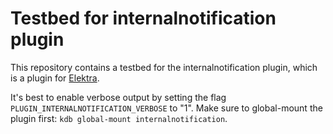 Testbed for internalnotification plugin
===

This repository contains a testbed for the internalnotification plugin, which is a plugin for [Elektra](http://libelektra.org).

It's best to enable verbose output by setting the flag `PLUGIN_INTERNALNOTIFICATION_VERBOSE` to "1".
Make sure to global-mount the plugin first: `kdb global-mount internalnotification`.
